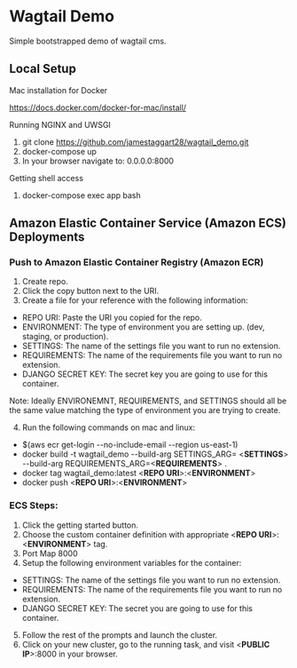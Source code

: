 # Wagtail Demo

Simple bootstrapped demo of wagtail cms.

## Local Setup

Mac installation for Docker

https://docs.docker.com/docker-for-mac/install/

Running NGINX and UWSGI
1. git clone https://github.com/jamestaggart28/wagtail_demo.git
2. docker-compose up
3. In your browser navigate to: 0.0.0.0:8000

Getting shell access
1. docker-compose exec app bash

## Amazon Elastic Container Service (Amazon ECS) Deployments

### Push to Amazon Elastic Container Registry (Amazon ECR)

1. Create repo.
2. Click the copy button next to the URI.
3. Create a file for your reference with the following information:
- REPO URI: Paste the URI you copied for the repo.
- ENVIRONMENT: The type of environment you are setting up. (dev, staging, or production).
- SETTINGS: The name of the settings file you want to run no extension.
- REQUIREMENTS: The name of the requirements file you want to run no extension.
- DJANGO SECRET KEY: The secret key you are going to use for this container.

Note: Ideally ENVIRONEMNT, REQUIREMENTS, and SETTINGS should all be the same value matching the type of environment you are trying to create. 

4. Run the following commands on mac and linux:
 - $(aws ecr get-login --no-include-email --region us-east-1)
 - docker build -t wagtail_demo --build-arg SETTINGS_ARG= <__SETTINGS__> --build-arg REQUIREMENTS_ARG=<__REQUIREMENTS__> .
 - docker tag wagtail_demo:latest <__REPO URI__>:<__ENVIRONMENT__>
 - docker push <__REPO URI__>:<__ENVIRONMENT__>

### ECS Steps:

1. Click the getting started button.
2. Choose the custom container definition with appropriate <__REPO URI__>:<__ENVIRONMENT__> tag.
3. Port Map 8000
4. Setup the following environment variables for the container:
- SETTINGS: The name of the settings file you want to run no extension.
- REQUIREMENTS: The name of the requirements file you want to run no extension.
- DJANGO SECRET KEY: The secret you are going to use for this container.
5. Follow the rest of the prompts and launch the cluster.
6. Click on your new cluster, go to the running task, and visit <__PUBLIC IP__>:8000 in your browser.
